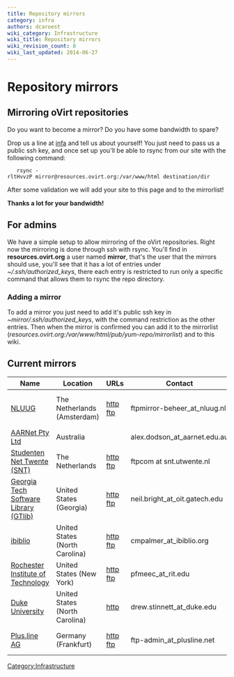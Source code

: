 ```yaml
---
title: Repository mirrors
category: infra
authors: dcaroest
wiki_category: Infrastructure
wiki_title: Repository mirrors
wiki_revision_count: 8
wiki_last_updated: 2014-06-27
---
```


# Repository mirrors

## Mirroring oVirt repositories

Do you want to become a mirror? Do you have some bandwidth to spare?

Drop us a line at [infa](mailto:infra@ovirt.org) and tell us about yourself! You just need to pass us a public ssh key, and once set up you'll be able to rsync from our site with the following command:

       rsync -rltHvvzP mirror@resources.ovirt.org:/var/www/html destination/dir

After some validation we will add your site to this page and to the mirrorlist!

**Thanks a lot for your bandwidth!**

## For admins

We have a simple setup to allow mirroring of the oVirt repositories. Right now the mirroring is done through ssh with rsync. You'll find in **resources.ovirt.org** a user named **mirror**, that's the user that the mirrors should use, you'll see that it has a lot of entries under *~/.ssh/authorized_keys*, there each entry is restricted to run only a specific command that allows them to rsync the repo directory.

### Adding a mirror

To add a mirror you just need to add it's public ssh key in *~mirror/.ssh/authorized_keys*, with the command restriction as the other entries. Then when the mirror is confirmed you can add it to the mirrorlist (*resources.ovirt.org:/var/www/html/pub/yum-repo/mirrorlist*) and to this wiki.

## Current mirrors

| Name                                                                  | Location                       | URLs                                                                                                      | Contact                         | Other                                                                           |
|-----------------------------------------------------------------------|--------------------------------|-----------------------------------------------------------------------------------------------------------|---------------------------------|---------------------------------------------------------------------------------|
| [NLUUG](http://www.nluug.nl)                                          | The Netherlands (Amsterdam)    | [http](http://ftp.nluug.nl/os/Linux/virtual/ovirt/) [ftp](ftp://ftp.nluug.nl/pub/os/Linux/virtual/ovirt/) | ftpmirror-beheer_at_nluug.nl  | Syncing on all odd hours, bandwidth is currently 4 Gb/s and we do IPV4 and IPV6 |
| [AARNet Pty Ltd](http://www.aarnet.edu.au/)                           | Australia                      |                                                                                                           | alex.dodson_at_aarnet.edu.au  |                                                                                 |
| [Studenten Net Twente (SNT)](http://www.snt.utwente.nl/)              | The Netherlands                | [http](http://ftp.snt.utwente.nl/pub/software/ovirt/) [ftp](ftp://ftp.snt.utwente.nl/pub/software/ovirt/) | ftpcom at snt.utwente.nl        |                                                                                 |
| [Georgia Tech Software Library (GTlib)](http://www.gtlib.gatech.edu/) | United States (Georgia)        | [http](http://www.gtlib.gatech.edu/pub/oVirt/pub/) [ftp](ftp://www.gtlib.gatech.edu/pub/oVirt/pub/)       | neil.bright_at_oit.gatech.edu |                                                                                 |
| [ibiblio](http://www.ibiblio.org/)                                    | United States (North Carolina) | [http](http://mirrors.ibiblio.org/ovirt/pub/) [ftp](ftp://mirrors.ibiblio.org/ovirt/pub/)                 | cmpalmer_at_ibiblio.org       |                                                                                 |
| [Rochester Institute of Technology](http://www.rit.edu)               | United States (New York)       | [http](http://mirrors.rit.edu/ovirt/pub/) [ftp](ftp://mirrors.rit.edu/ovirt/pub/)                         | pfmeec_at_rit.edu             |                                                                                 |
| [Duke University](http://duke.edu)                                    | United States (North Carolina) | [http](http://mirror.linux.duke.edu/ovirt/pub/)                                                           | drew.stinnett_at_duke.edu     |                                                                                 |
| [Plus.line AG](http://www.plusline.net/en/)                           | Germany (Frankfurt)            | [http](http://ftp.plusline.net/ovirt/) [ftp](ftp://ftp.plusline.net/pub/ovirt/)                           | ftp-admin_at_plusline.net     | rsync service also available at: <rsync://ftp.plusline.net/ovirt/>              |

<Category:Infrastructure>

